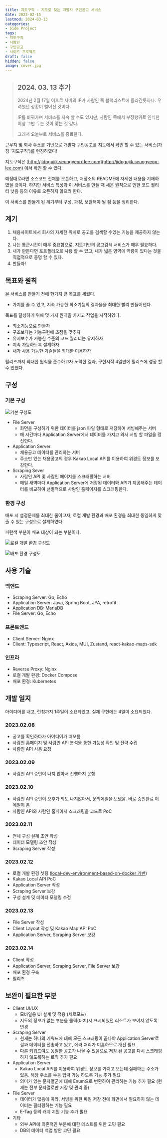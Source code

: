 ```yaml
---
title: 지도구직 - 지도로 찾는 개발자 구인공고 서비스
date: 2023-02-15
lastmod: 2024-03-13
categories:
- Side Project
tags:
- 지도구직
- 사람인
- 구인공고
- 사이드 프로젝트
draft: false
hidden: false 
image: cover.jpg
---
```


> ## 2024. 03. 13 추가
>
> 2024년 2월 17일 이후로 서버의 IP가 사람인 쪽 블랙리스트에 올라간듯하다. 우려했던 상황이 벌어진 것이다.
>
> IP를 바꿔가며 서비스를 지속 할 수도 있지만, 사람인 쪽에서 부정행위로 인식한 이상 그만 두는 것이 맞는 것 같다.
>
> 그래서 오늘부로 서비스를 종료한다.

근무지 및 회사 주소를 기반으로 개발자 구인공고를 지도에서 확인 할 수 있는 서비스(가칭 '지도구직')를 런칭하였다!

지도구직은 [http://jidogujik.seungyeop-lee.com](http://jidogujik.seungyeop-lee.com) 에서 확인 할 수 있다.

예정대로라면 소스코드 전체를 오픈하고, 저장소의 README에 자세한 내용을 기재하였을 것이다.
하지만 서비스 특성과 이 서비스를 만들 때 세운 원칙으로 인한 코드 퀄리티 낮음 등의 이유로 오픈하지 않으려 한다.

이 서비스를 만들게 된 계기부터 구성, 과정, 보완해야 될 점 등을 정리한다.

## 계기

1. 채용사이트에서 회사의 자세한 위치로 공고를 검색할 수있는 기능을 제공하지 않는다.
2. 나는 통근시간이 매우 중요함으로, 지도기반의 공고검색 서비스가 매우 필요하다.
3. 내가 만든다면 포트폴리오로 사용 할 수 있고, 내가 넓은 영역에 역량이 있다는 것을 직접적으로 증명 할 수 있다.
4. 만들자!

## 목표와 원칙

본 서비스를 만들기 전에 한가지 큰 목표를 세웠다.

- 가치를 줄 수 있고, 지속 가능한 최소기능의 결과물을 최대한 빨리 만들어낸다.

목표를 달성하기 위해 몇 가지 원칙을 가지고 작업을 시작하였다.

- 최소기능으로 만들자
- 구조보다는 기능구현에 초점을 맞추자
- 유지보수가 가능한 수준의 코드 퀄리티는 유지하자
- 지속 가능하도록 설계하자
- 내가 사용 가능한 기술들을 최대한 이용하자

릴리즈까지 최대한 원칙을 준수하고자 노력한 결과, 구현시작 4일만에 릴리즈에 성공 할 수 있었다.

## 구성

### 기본 구성

![기본 구성도](지도구직-구성.png)

- File Server
  - 화면을 구성하기 위한 데이터를 json 파일 형태로 저장하여 서빙해주는 서버
  - 매 시간마다 Application Server에서 데이터를 가지고 와서 서빙 할 파일을 갱신한다.
- Application Server
  - 채용공고 데이터를 관리하는 서버
  - 주소만 있는 채용공고의 경우 Kakao Local API를 이용하여 위경도 정보를 보강한다.
- Scraping Sever
  - 사람인 API 및 사람인 페이지를 스크래핑하는 서버
  - 매일 새벽마다 Application Server에 저장된 데이터와 API가 제공해주는 데이터를 비교하여 선별적으로 사람인 홈페이지를 스크래핑한다.

### 환경 구성

배포 시 설정문제를 최대한 줄이고자, 로컬 개발 환경과 배포 환경을 최대한 동일하게 맞출 수 있는 구성으로 설계하였다.

파란색 부분이 배포 대상이 되는 부분이다.

![로컬 개발 환경 구성도](지도구직-개발환경.png)

![배포 환경 구성도](지도구직-배포환경.png)

## 사용 기술

### 백엔드

- Scraping Server: Go, Echo
- Application Server: Java, Spring Boot, JPA, retrofit
- Application DB: MariaDB
- File Server: Go, Echo

### 프론트엔드

- Client Server: Nginx
- Client: Typescript, React, Axios, MUI, Zustand, react-kakao-maps-sdk

### 인프라

- Reverse Proxy: Nginx
- 로컬 개발 환경: Docker Compose
- 배포 환경: Kubernetes

## 개발 일지

아이디어를 내고, 런칭까지 1주일이 소요되었고, 실제 구현에는 4일이 소요되었다.

### 2023.02.08

- 공고를 확인하다가 아이디어가 떠오름
- 사람인 홈페이지 및 사람인 API 분석을 통한 가능성 확인 및 전략 수립
- 사람인 API 사용 요청

### 2023.02.09

- 사람인 API 승인이 나지 않아서 진행하지 못함

### 2023.02.10

- 사람인 API 승인이 오후가 되도 나지않아서, 문의메일을 보냈음. 바로 승인완료 이메일이 옴
- 사람인 API와 사람인 홈페이지 스크래핑을 코드로 PoC

### 2023.02.11

- 전체 구성 설계 초안 작성
- 데이터 모델링 초안 작성
- Scraping Server 작성

### 2023.02.12

- 로컬 개발 환경 셋팅 ([local-dev-environment-based-on-docker 기반](https://github.com/seungyeop-lee/local-dev-environment-based-on-docker))
- Kakao Local API PoC
- Application Server 작성
- Scraping Server 보강
- 구성 설계 및 데이터 모델링 수정

### 2023.02.13

- File Server 작성
- Client Layout 작성 및 Kakao Map API PoC
- Application Server, Scraping Server 보강

### 2023.02.14

- Client 작성
- Application Server, Scraping Server, File Server 보강
- 배포 환경 구축
- 릴리즈

## 보완이 필요한 부분

- Client UI/UX
  - 모바일용 UI 설계 및 적용 (세로모드)
  - 지도의 정보가 없는 부분을 클릭(터치)시 표시되있던 리스트가 보이지 않도록 변경
- Scraping Server
  - 현재는 하나의 키워드에 대해 모든 스크래핑이 끝나야 Application Server로 결과 데이터를 전송하고 있고, 에러 처리가 미흡하므로 개선 필요
  - 다른 키워드여도 동일한 공고가 나올 수 있음으로 저장 된 공고를 다시 스크래핑하지 않도록하는 로직 추가 필요
- Application Server
  - Kakao Local API를 이용하여 위경도 정보를 가지고 오는데 실패하는 주소가 있음. 해당 주소를 수동 입력 가능 하도록 기능 추가 필요
  - 의미가 있는 문자열군에 대해 Enum으로 변환하여 관리하는 기능 추가 필요 (현재는 전부 문자열로만 저장 및 관리 중)
- File Server
  - 데이터가 많음에 따라, 서빙을 위한 파일 저장 전에 화면에서 필요하지 않는 데이터는 필터링하는 기능 필요
  - E-Tag 등의 캐쉬 지원 기능 추가 필요
- 기타
  - 외부 API에 의존적인 부분에 대한 테스트를 위한 고민 필요
  - DB의 데이터 백업 방안 고민 필요
